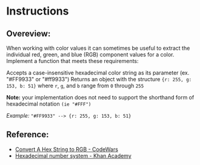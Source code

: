 # Instructions

## Overeview:


When working with color values it can sometimes be useful to extract the individual red, green, and blue (RGB) component values for a color. Implement a function that meets these requirements:

Accepts a case-insensitive hexadecimal color string as its parameter (ex. "#FF9933" or "#ff9933")
Returns an object with the structure `{r: 255, g: 153, b: 51}` where `r`, `g`, and `b` range from `0` through `255`

**Note:** your implementation does not need to support the shorthand form of hexadecimal notation `(ie "#FFF")`

_Example:_
`"#FF9933" --> {r: 255, g: 153, b: 51}`


## Reference:

* [Convert A Hex String to RGB - CodeWars](https://www.codewars.com/kata/5282b48bb70058e4c4000fa7/solutions/python)
* [Hexadecimal number system - Khan Academy](https://www.youtube.com/watch?v=4EJay-6Bioo)
